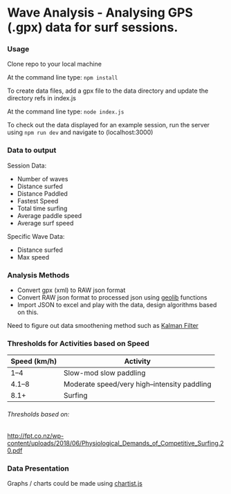 # Wave Analysis - Analysing GPS (.gpx) data for surf sessions.

### Usage
Clone repo to your local machine

At the command line type: `npm install` 

To create data files, add a gpx file to the data directory and update the directory refs in index.js 

At the command line type: `node index.js`

To check out the data displayed for an example session, run the server using `npm run dev` and navigate to (localhost:3000)

### Data to output
Session Data:
 - Number of waves
 - Distance surfed
 - Distance Paddled
 - Fastest Speed
 - Total time surfing
 - Average paddle speed
 - Average surf speed

Specific Wave Data:
- Distance surfed
- Max speed

### Analysis Methods

- Convert gpx (xml) to RAW json format 
- Convert RAW json format to processed json using [geolib](https://www.npmjs.com/package/geolib) functions
- Import JSON to excel and play with the data, design algorithms based on this. 

Need to figure out data smoothening method such as [Kalman Filter](https://en.wikipedia.org/wiki/Kalman_filter)

### Thresholds for Activities based on Speed
| Speed (km/h) | Activity |
| ------------- | ------------- |
| 1–4 | Slow-mod slow paddling |
| 4.1–8 | Moderate speed/very high–intensity paddling |
| 8.1+ | Surfing |

###### Thresholds based on:
http://fpt.co.nz/wp-content/uploads/2018/06/Physiological_Demands_of_Competitive_Surfing.20.pdf


### Data Presentation

Graphs / charts could be made using [chartist.js](https://www.npmjs.com/package/react-chartist)
